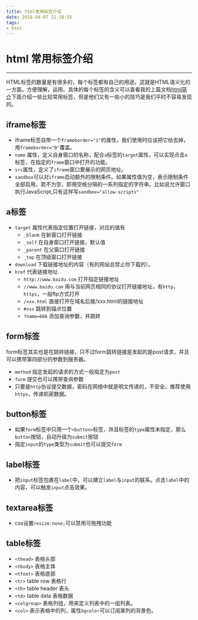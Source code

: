 ```yaml
---
title: html常用标签介绍
date: 2018-04-07 21:38:55
tags:
- html
---
```


# html 常用标签介绍

----------

HTML标签的数量是有很多的，每个标签都有自己的用途。这就是HTML语义化的一方面。方便理解，运用。具体的每个标签的含义可以查看我的上篇文档[html简介](https://miracletjf.github.io/2018/04/06/html%E7%AE%80%E4%BB%8B/)下面介绍一些比较常用标签，但是他们又有一些小的技巧是我们平时不容易发现的。

<!-- more -->

## iframe标签
- iframe标签自带一个`frameborder="1"`的属性，我们使用时应该把它给去掉，用`frameborder="0"`覆盖。
- `name` 属性，定义自身窗口的名称，配合`a`标签的`target`属性，可以实现点击`a`标签，在指定的`frame`窗口中打开的功能。
- `src`属性，定义了`iframe`窗口要展示的网页地址。
- `sandbox`可以对`iframe`启动额外的限制条件。如果属性值为空，表示限制条件全部启用，若不为空，即用空格分隔的一系列指定的字符串。比如说允许窗口执行JavaScript,只有这样写`sandbox="allow-scripts"`
## a标签
- `target` 属性代表指定位置打开链接，对应的值有
	- `_blank` 在新窗口打开链接
	- `_self` 在自身窗口打开链接，默认值
	- `_parent` 在父窗口打开链接
	- `_top` 在顶级窗口打开链接
- `download` 下载链接地址的内容（有的网站会禁止你下载的）。
- `href` 代表链接地址
	- `http://www.baidu.com` 打开指定链接地址
	- `//www.baidu.com` 用与当前网页相同的协议打开链接地址，有`http`，`https`，一般ftp方式打开
	- `/xxx.html` 直接打开在域名后接/xxx.html的链接地址
	- `#sss` 跳转到锚点位置
	- `?name=666` 添加查询参数，并跳转
## form标签
form标签其实也是在跳转链接，只不过form跳转链接是发起的是post请求，并且可以携带第四部分的参数到服务器。

- `method` 指定发起的请求的方式一般指定为`post`
- `form` 提交也可以携带查询参数
- 只要是`http`协议提交数据，密码在网络中就是明文传递的，不安全。推荐使用`https`，传递机密数据。
## button标签
- 如果`form`标签中只用一个`<button>`标签，并且标签的`type`属性未指定，那么`button`按钮，自动升级为`submit`按钮
- 指定`input`的`type`类型为`submit`也可以提交`form`
## label标签
- 把`input`标签包裹在`label`中，可以建立`label`与`input`的联系。点击`label`中的内容，可以触发`input`点击效果。
## textarea标签
- css设置`resize:none;`可以禁用可拖拽功能
## table标签
- `<thead>` 表格头部
- `<tbody>` 表格主体
- `<tfoot>` 表格底部
- `<tr>` table row 表格行
- `<th>` table header 表头
- `<td>` table data 表格数据
- `<colgroup>` 表格列组，用来定义列表中的一组列表。
- `<col>` 表示表格中的列，属性`bgcolor`可以订阅某列的背景色。